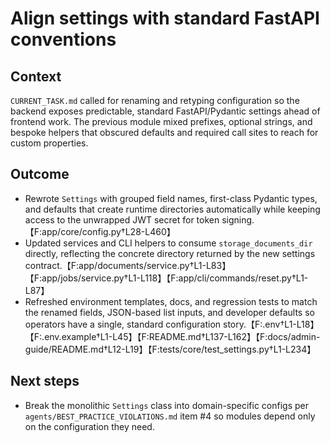 # Align settings with standard FastAPI conventions

## Context
`CURRENT_TASK.md` called for renaming and retyping configuration so the backend
exposes predictable, standard FastAPI/Pydantic settings ahead of frontend work.
The previous module mixed prefixes, optional strings, and bespoke helpers that
obscured defaults and required call sites to reach for custom properties.

## Outcome
- Rewrote `Settings` with grouped field names, first-class Pydantic types, and
  defaults that create runtime directories automatically while keeping access to
  the unwrapped JWT secret for token signing.【F:app/core/config.py†L28-L460】
- Updated services and CLI helpers to consume `storage_documents_dir`
  directly, reflecting the concrete directory returned by the new settings
  contract.【F:app/documents/service.py†L1-L83】【F:app/jobs/service.py†L1-L118】【F:app/cli/commands/reset.py†L1-L87】
- Refreshed environment templates, docs, and regression tests to match the
  renamed fields, JSON-based list inputs, and developer defaults so operators
  have a single, standard configuration story.【F:.env†L1-L18】【F:.env.example†L1-L45】【F:README.md†L137-L162】【F:docs/admin-guide/README.md†L12-L19】【F:tests/core/test_settings.py†L1-L234】

## Next steps
- Break the monolithic `Settings` class into domain-specific configs per
  `agents/BEST_PRACTICE_VIOLATIONS.md` item #4 so modules depend only on the
  configuration they need.
